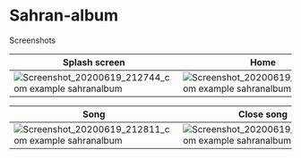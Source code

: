 # Sahran-album
Screenshots

| Splash screen  | Home | Drawer
|  ------------- |  ------------- | -------------
| ![Screenshot_20200619_212744_com example sahranalbum](https://user-images.githubusercontent.com/50178221/85173947-ac9ad480-b274-11ea-9afe-aa66e3b3a3f1.jpg)  | ![Screenshot_20200619_212752_com example sahranalbum](https://user-images.githubusercontent.com/50178221/85173968-b290b580-b274-11ea-92c6-b0dbebcf439b.jpg) | ![Screenshot_20200619_212755_com example sahranalbum](https://user-images.githubusercontent.com/50178221/85173985-bb818700-b274-11ea-8f25-420969c962c4.jpg)

| Song  | Close song | Close app
|  ------------- |  ------------- | -------------
| ![Screenshot_20200619_212811_com example sahranalbum](https://user-images.githubusercontent.com/50178221/85174012-c89e7600-b274-11ea-96b2-cc5f4e8d32fe.jpg) | ![Screenshot_20200619_212815_com example sahranalbum](https://user-images.githubusercontent.com/50178221/85174096-ef5cac80-b274-11ea-974f-5c2ea563dbe0.jpg) | ![Screenshot_20200619_212822_com example sahranalbum](https://user-images.githubusercontent.com/50178221/85174111-f5eb2400-b274-11ea-8120-c391a89d3212.jpg)
